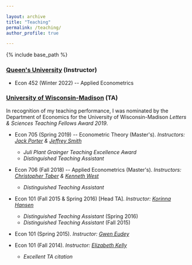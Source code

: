 ```yaml
---

layout: archive
title: "Teaching"
permalink: /teaching/
author_profile: true

---
```


{% include base_path %}


### [Queen's University](https://www.econ.queensu.ca/) (Instructor)

- Econ 452 (Winter 2022) -- Applied Econometrics 

### [University of Wisconsin-Madison](https://econ.wisc.edu/) (TA)
In recognition of my teaching performance, I was nominated by the Department of Economics for the University of Wisconsin-Madison *Letters & Sciences Teaching Fellows Award 2019*.

- Econ 705 (Spring 2019) -- Econometric Theory (Master's). _Instructors: [Jack Porter](https://www.ssc.wisc.edu/~jrporter/) & [Jeffrey Smith](https://sites.google.com/site/econjeffsmith/home)_
  - _Juli Plant Grainger Teaching Excellence Award_
  - _Distinguished Teaching Assistant_

- Econ 706 (Fall 2018) -- Applied Econometrics (Master's). _Instructors: [Christopher Taber](https://www.ssc.wisc.edu/~ctaber/) & [Kenneth West](https://www.ssc.wisc.edu/~kwest/)_
   - _Distinguished Teaching Assistant_

- Econ 101 (Fall 2015 & Spring 2016) [Head TA]. _Instructor: [Korinna Hansen](https://www.ssc.wisc.edu/~kohansen/)_
  - _Distinguished Teaching Assistant_ (Spring 2016)
  - _Distinguished Teaching Assistant_ (Fall 2015)

- Econ 101 (Spring 2015). _Instructor: [Gwen Eudey](https://econ.wisc.edu/staff/eudey-gwen/)_

- Econ 101 (Fall 2014). _Instructor: [Elizabeth Kelly](https://econ.wisc.edu/staff/kelly-elizabeth/)_
  - _Excellent TA citation_
